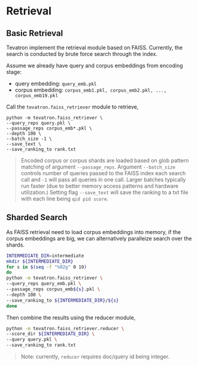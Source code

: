 # Retrieval

## Basic Retrieval
Tevatron implement the retrieval module based on FAISS.
Currently, the search is conducted by brute force search through the index.

Assume we already have query and corpus embeddings from encoding stage:

- query embedding: `query_emb.pkl`
- corpus embedding: `corpus_emb1.pkl, corpus_emb2.pkl, ..., corpus_emb19.pkl`

Call the `tevatron.faiss_retriever` module to retrieve,

```
python -m tevatron.faiss_retriever \  
--query_reps query.pkl \  
--passage_reps corpus_emb*.pkl \  
--depth 100 \
--batch_size -1 \
--save_text \
--save_ranking_to rank.txt
```

>Encoded corpus or corpus shards are loaded based on glob pattern matching of argument 
> `--passage_reps`. Argument `--batch_size` controls number of queries passed to the FAISS 
> index each search call and `-1` will pass all queries in one call. Larger batches typically
> run faster (due to better memory access patterns and hardware utilization.)
> Setting flag `--save_text` will save the ranking to a txt file with each line 
> being `qid pid score`.

## Sharded Search
As FAISS retrieval need to load corpus embeddings into memory, if the corpus embeddings are big,
we can alternatively paralleize search over the shards.
```bash
INTERMEDIATE_DIR=intermediate
mkdir ${INTERMEDIATE_DIR}
for s in $(seq -f "%02g" 0 19)
do
python -m tevatron.faiss_retriever \  
--query_reps query_emb.pkl \ 
--passage_reps corpus_emb${s}.pkl \
--depth 100 \
--save_ranking_to ${INTERMEDIATE_DIR}/${s}
done

```
Then combine the results using the reducer module,
```bash
python -m tevatron.faiss_retriever.reducer \
--score_dir ${INTERMEDIATE_DIR} \
--query query.pkl \
--save_ranking_to rank.txt
```
> Note: currently, `reducer` requires doc/query id being integer.